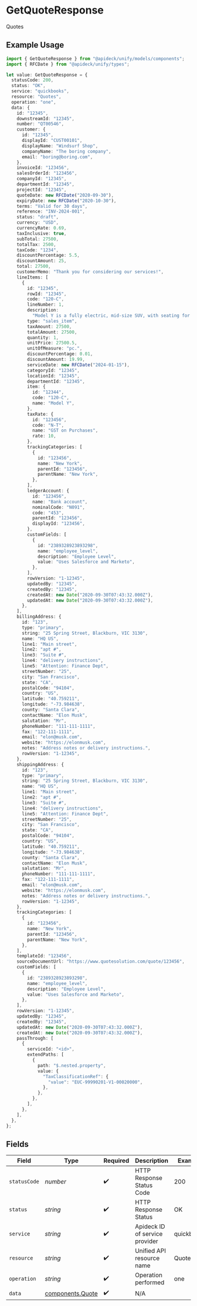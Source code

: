 # GetQuoteResponse

Quotes

## Example Usage

```typescript
import { GetQuoteResponse } from "@apideck/unify/models/components";
import { RFCDate } from "@apideck/unify/types";

let value: GetQuoteResponse = {
  statusCode: 200,
  status: "OK",
  service: "quickbooks",
  resource: "Quotes",
  operation: "one",
  data: {
    id: "12345",
    downstreamId: "12345",
    number: "QT00546",
    customer: {
      id: "12345",
      displayId: "CUST00101",
      displayName: "Windsurf Shop",
      companyName: "The boring company",
      email: "boring@boring.com",
    },
    invoiceId: "123456",
    salesOrderId: "123456",
    companyId: "12345",
    departmentId: "12345",
    projectId: "12345",
    quoteDate: new RFCDate("2020-09-30"),
    expiryDate: new RFCDate("2020-10-30"),
    terms: "Valid for 30 days",
    reference: "INV-2024-001",
    status: "draft",
    currency: "USD",
    currencyRate: 0.69,
    taxInclusive: true,
    subTotal: 27500,
    totalTax: 2500,
    taxCode: "1234",
    discountPercentage: 5.5,
    discountAmount: 25,
    total: 27500,
    customerMemo: "Thank you for considering our services!",
    lineItems: [
      {
        id: "12345",
        rowId: "12345",
        code: "120-C",
        lineNumber: 1,
        description:
          "Model Y is a fully electric, mid-size SUV, with seating for up to seven, dual motor AWD and unparalleled protection.",
        type: "sales_item",
        taxAmount: 27500,
        totalAmount: 27500,
        quantity: 1,
        unitPrice: 27500.5,
        unitOfMeasure: "pc.",
        discountPercentage: 0.01,
        discountAmount: 19.99,
        serviceDate: new RFCDate("2024-01-15"),
        categoryId: "12345",
        locationId: "12345",
        departmentId: "12345",
        item: {
          id: "12344",
          code: "120-C",
          name: "Model Y",
        },
        taxRate: {
          id: "123456",
          code: "N-T",
          name: "GST on Purchases",
          rate: 10,
        },
        trackingCategories: [
          {
            id: "123456",
            name: "New York",
            parentId: "123456",
            parentName: "New York",
          },
        ],
        ledgerAccount: {
          id: "123456",
          name: "Bank account",
          nominalCode: "N091",
          code: "453",
          parentId: "123456",
          displayId: "123456",
        },
        customFields: [
          {
            id: "2389328923893298",
            name: "employee_level",
            description: "Employee Level",
            value: "Uses Salesforce and Marketo",
          },
        ],
        rowVersion: "1-12345",
        updatedBy: "12345",
        createdBy: "12345",
        createdAt: new Date("2020-09-30T07:43:32.000Z"),
        updatedAt: new Date("2020-09-30T07:43:32.000Z"),
      },
    ],
    billingAddress: {
      id: "123",
      type: "primary",
      string: "25 Spring Street, Blackburn, VIC 3130",
      name: "HQ US",
      line1: "Main street",
      line2: "apt #",
      line3: "Suite #",
      line4: "delivery instructions",
      line5: "Attention: Finance Dept",
      streetNumber: "25",
      city: "San Francisco",
      state: "CA",
      postalCode: "94104",
      country: "US",
      latitude: "40.759211",
      longitude: "-73.984638",
      county: "Santa Clara",
      contactName: "Elon Musk",
      salutation: "Mr",
      phoneNumber: "111-111-1111",
      fax: "122-111-1111",
      email: "elon@musk.com",
      website: "https://elonmusk.com",
      notes: "Address notes or delivery instructions.",
      rowVersion: "1-12345",
    },
    shippingAddress: {
      id: "123",
      type: "primary",
      string: "25 Spring Street, Blackburn, VIC 3130",
      name: "HQ US",
      line1: "Main street",
      line2: "apt #",
      line3: "Suite #",
      line4: "delivery instructions",
      line5: "Attention: Finance Dept",
      streetNumber: "25",
      city: "San Francisco",
      state: "CA",
      postalCode: "94104",
      country: "US",
      latitude: "40.759211",
      longitude: "-73.984638",
      county: "Santa Clara",
      contactName: "Elon Musk",
      salutation: "Mr",
      phoneNumber: "111-111-1111",
      fax: "122-111-1111",
      email: "elon@musk.com",
      website: "https://elonmusk.com",
      notes: "Address notes or delivery instructions.",
      rowVersion: "1-12345",
    },
    trackingCategories: [
      {
        id: "123456",
        name: "New York",
        parentId: "123456",
        parentName: "New York",
      },
    ],
    templateId: "123456",
    sourceDocumentUrl: "https://www.quotesolution.com/quote/123456",
    customFields: [
      {
        id: "2389328923893298",
        name: "employee_level",
        description: "Employee Level",
        value: "Uses Salesforce and Marketo",
      },
    ],
    rowVersion: "1-12345",
    updatedBy: "12345",
    createdBy: "12345",
    updatedAt: new Date("2020-09-30T07:43:32.000Z"),
    createdAt: new Date("2020-09-30T07:43:32.000Z"),
    passThrough: [
      {
        serviceId: "<id>",
        extendPaths: [
          {
            path: "$.nested.property",
            value: {
              "TaxClassificationRef": {
                "value": "EUC-99990201-V1-00020000",
              },
            },
          },
        ],
      },
    ],
  },
};
```

## Fields

| Field                                                | Type                                                 | Required                                             | Description                                          | Example                                              |
| ---------------------------------------------------- | ---------------------------------------------------- | ---------------------------------------------------- | ---------------------------------------------------- | ---------------------------------------------------- |
| `statusCode`                                         | *number*                                             | :heavy_check_mark:                                   | HTTP Response Status Code                            | 200                                                  |
| `status`                                             | *string*                                             | :heavy_check_mark:                                   | HTTP Response Status                                 | OK                                                   |
| `service`                                            | *string*                                             | :heavy_check_mark:                                   | Apideck ID of service provider                       | quickbooks                                           |
| `resource`                                           | *string*                                             | :heavy_check_mark:                                   | Unified API resource name                            | Quotes                                               |
| `operation`                                          | *string*                                             | :heavy_check_mark:                                   | Operation performed                                  | one                                                  |
| `data`                                               | [components.Quote](../../models/components/quote.md) | :heavy_check_mark:                                   | N/A                                                  |                                                      |